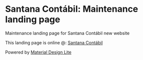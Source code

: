 # Santana Contábil: Maintenance landing page
Maintenance landing page for Santana Contábil new website

This landing page is online @: [Santana Contábil](http://santanacontabil.com.br/ "Santana Contábil website")

Powered by [Material Design Lite](https://getmdl.io/ "Material Design Lite")
